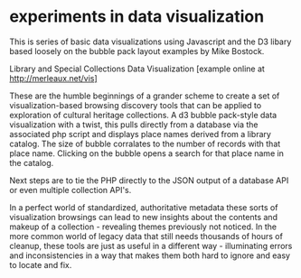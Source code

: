 experiments in data visualization
===
This is series of basic data visualizations using Javascript and the D3 libary based loosely on the bubble pack layout examples by Mike Bostock.

Library and Special Collections Data Visualization
[example online at http://merleaux.net/vis]

These are the humble beginnings of a grander scheme to create a set of visualization-based browsing discovery tools that can be applied to exploration of cultural heritage collections. A d3 bubble pack-style data visualization with a twist, this pulls directly from a database via the associated php script and displays place names derived from a library catalog. The size of bubble corralates to the number of records with that place name. Clicking on the bubble opens a search for that place name in the catalog.

Next steps are to tie the PHP directly to the JSON output of a database API or even multiple collection API's.

In a perfect world of standardized, authoritative metadata these sorts of visualization browsings can lead to new insights about the contents and makeup of a collection - revealing themes previously not noticed. In the more common world of legacy data that still needs thousands of hours of cleanup, these tools are just as useful in a different way - illuminating errors and inconsistencies in a way that makes them both hard to ignore and easy to locate and fix.
